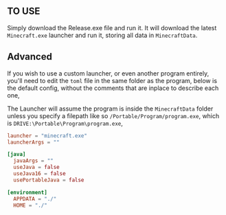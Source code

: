 ## TO USE
Simply download the Release.exe file and run it. 
It will download the latest `Minecraft.exe` launcher and run it, storing all data in `MinecraftData`.

## Advanced
If you wish to use a custom launcher, or even another program entirely, you'll need to edit the 
`toml` file in the same folder as the program, below is the default config, without the comments
that are inplace to describe each one, 

The Launcher will assume the program is inside the `MinecraftData` folder unless you specify a 
filepath like so `/Portable/Program/program.exe`, which is `DRIVE:\Portable\Program\program.exe`,

```toml
launcher = "minecraft.exe"
launcherArgs = ""

[java]
  javaArgs = ""
  useJava = false
  useJava16 = false
  usePortableJava = false

[environment]
  APPDATA = "./"
  HOME = "./"
```

